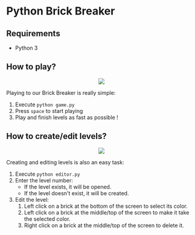 # Python Brick Breaker

## Requirements

- Python 3

## How to play?

<p align="center"><img src="README-images/game.png"></p>

Playing to our Brick Breaker is really simple:

1. Execute `python game.py`
2. Press `space` to start playing
3. Play and finish levels as fast as possible !

## How to create/edit levels?

<p align="center"><img src="README-images/editor.png"></p>

Creating and editing levels is also an easy task:

1. Execute `python editor.py`
2. Enter the level number:
	- If the level exists, it will be opened.
	- If the level doesn't exist, it will be created.
3. Edit the level:
	1. Left click on a brick at the bottom of the screen to select its color.
	2. Left click on a brick at the middle/top of the screen to make it take the selected color.
	3. Right click on a brick at the middle/top of the screen to delete it.
